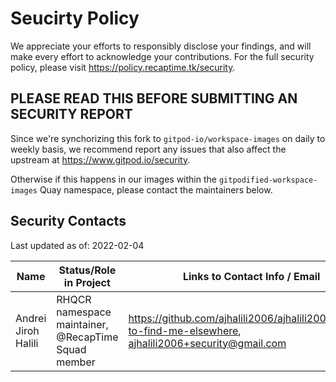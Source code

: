 # Seucirty Policy

We appreciate your efforts to responsibly disclose your findings, and will make every effort to acknowledge your contributions. For the full security policy, please visit <https://policy.recaptime.tk/security>.

## PLEASE READ THIS BEFORE SUBMITTING AN SECURITY REPORT

Since we're synchorizing this fork to `gitpod-io/workspace-images` on daily to weekly basis, we recommend report any issues that also affect the upstream at <https://www.gitpod.io/security>.

Otherwise if this happens in our images within the `gitpodified-workspace-images` Quay namespace, please contact the maintainers below.

## Security Contacts

Last updated as of: 2022-02-04

| Name | Status/Role in Project |Links to Contact Info / Email | Keybase / GPG |
| --- | --- | --- | --- |
| Andrei Jiroh Halili | RHQCR namespace maintainer, @RecapTime Squad member | <https://github.com/ajhalili2006/ajhalili2006#where-to-find-me-elsewhere>, <ajhalili2006+security@gmail.com> | <https://keybase.io/ajhalilidev06>
